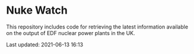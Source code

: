# Nuke Watch

This repository includes code for retrieving the latest information available on the output of EDF nuclear power plants in the UK.

Last updated: 2021-06-13 16:13